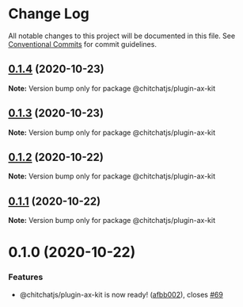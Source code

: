 # Change Log

All notable changes to this project will be documented in this file.
See [Conventional Commits](https://conventionalcommits.org) for commit guidelines.

## [0.1.4](https://github.com/chitchatjs/chitchatjs/compare/@chitchatjs/plugin-ax-kit@0.1.3...@chitchatjs/plugin-ax-kit@0.1.4) (2020-10-23)

**Note:** Version bump only for package @chitchatjs/plugin-ax-kit





## [0.1.3](https://github.com/chitchatjs/chitchatjs/compare/@chitchatjs/plugin-ax-kit@0.1.2...@chitchatjs/plugin-ax-kit@0.1.3) (2020-10-23)

**Note:** Version bump only for package @chitchatjs/plugin-ax-kit





## [0.1.2](https://github.com/chitchatjs/chitchatjs/compare/@chitchatjs/plugin-ax-kit@0.1.1...@chitchatjs/plugin-ax-kit@0.1.2) (2020-10-22)

**Note:** Version bump only for package @chitchatjs/plugin-ax-kit





## [0.1.1](https://github.com/chitchatjs/chitchatjs/compare/@chitchatjs/plugin-ax-kit@0.1.0...@chitchatjs/plugin-ax-kit@0.1.1) (2020-10-22)

**Note:** Version bump only for package @chitchatjs/plugin-ax-kit





# 0.1.0 (2020-10-22)


### Features

* @chitchatjs/plugin-ax-kit is now ready! ([afbb002](https://github.com/chitchatjs/chitchatjs/commit/afbb0026a02549f65885a128ae82a8211404bd54)), closes [#69](https://github.com/chitchatjs/chitchatjs/issues/69)
